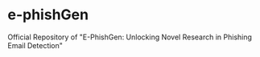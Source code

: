 # e-phishGen
Official Repository of "E-PhishGen: Unlocking Novel Research in Phishing Email Detection"
